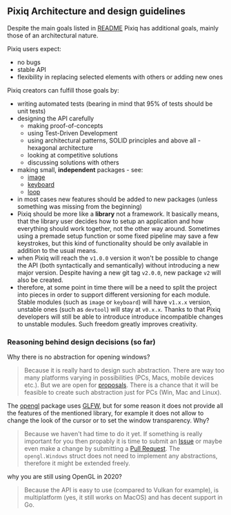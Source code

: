 ## Pixiq Architecture and design guidelines

Despite the main goals listed in [README](../README.md#project-goals) 
Pixiq has additional goals, mainly those of an architectural nature. 

Pixiq users expect:

+ no bugs
+ stable API
+ flexibility in replacing selected elements with others or adding new ones

Pixiq creators can fulfill those goals by:

+ writing automated tests (bearing in mind that 95% of tests should be unit tests)
+ designing the API carefully
  + making proof-of-concepts
  + using Test-Driven Development
  + using architectural patterns, SOLID principles and above all - hexagonal
  architecture
  + looking at competitive solutions
  + discussing solutions with others
+ making small, **independent** packages - see:
  + [image](../image)
  + [keyboard](../keyboard)
  + [loop](../loop)
+ in most cases new features should be added to new packages (unless something
  was missing from the beginning)
+ Pixiq should be more like a **library** not a framework. It basically means, 
  that the library user decides how to setup an application and how everything
  should work together, not the other way around. Sometimes using a premade setup 
  function or some fixed pipeline may save a few keystrokes, but this kind
  of functionality should be only available in addition to the usual means.
+ when Pixiq will reach the `v1.0.0` version it won't be possible to change the API
  (both syntactically and semantically) without introducing a new major version.
  Despite having a new git tag `v2.0.0`, new package `v2` will also be created.
+ therefore, at some point in time there will be a need to split the project into 
  pieces in order to support different versioning for each module. Stable modules
  (such as `image` or `keyboard`) will have `v1.x.x` version, unstable ones
  (such as `devtool`) will stay at `v0.x.x`. Thanks to that Pixiq developers 
  will still be able to introduce introduce incompatible changes to unstable modules.
  Such freedom greatly improves creativity.

### Reasoning behind design decisions (so far)

Why there is no abstraction for opening windows?

> Because it is really hard to design such abstraction. There are way too many
platforms varying in possibilities (PCs, Macs, mobile devices etc.). But we are
open for [proposals](https://github.com/jacekolszak/pixiq/issues). There is 
a chance that it will be feasible to create such abstraction just for PCs 
(Win, Mac and Linux).


The [opengl](../opengl) package uses [GLFW](https://www.glfw.org/), but for 
some reason it does not provide all the features of the mentioned library,
for example it does not allow to change the look of the cursor or to set
the window transparency. Why?

> Because we haven't had time to do it yet. If something is really important
for you then propably it is time to submit an  [Issue](https://github.com/jacekolszak/pixiq/issues) 
or maybe even make a change by submitting a [Pull Request](https://github.com/jacekolszak/pixiq/pulls).
The `opengl.Windows` struct does not need to implement any abstractions,
therefore it might be extended freely.


why you are still using OpenGL in 2020?

> Because the API is easy to use (compared to Vulkan for example), is multiplatform (yes, it still works on MacOS) and has decent support in Go.

